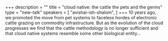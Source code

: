 +++
description = ""
title = "cloud native: the cattle the pets and the germs"
type = "new-talk"
speakers = [
        "avishai-ish-shalom",
]
+++
10 years ago, we promoted the move from pet systems to faceless hordes of electronic cattle grazing on commodity infrastructure. But as the evolution of the cloud progresses we find that the cattle methodology is no longer sufficient and that cloud native systems resemble some other biological entity...